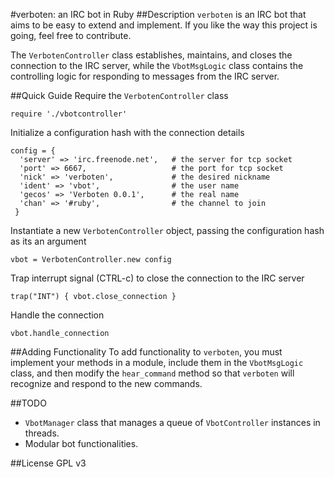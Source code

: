 #verboten: an IRC bot in Ruby
##Description
`verboten` is an IRC bot that aims to be easy to extend and implement. If you like the way this project is going, feel free to contribute.

The `VerbotenController` class establishes, maintains, and closes the connection to the IRC server, while the `VbotMsgLogic` class contains the controlling logic for responding to messages from the IRC server.

##Quick Guide
Require the `VerbotenController` class
```
require './vbotcontroller'
```
Initialize a configuration hash with the connection details
```
config = {
  'server' => 'irc.freenode.net',   # the server for tcp socket
  'port' => 6667,                   # the port for tcp socket
  'nick' => 'verboten',             # the desired nickname
  'ident' => 'vbot',                # the user name
  'gecos' => 'Verboten 0.0.1',      # the real name
  'chan' => '#ruby',                # the channel to join
 }
```
Instantiate a new `VerbotenController` object, passing the configuration hash as its an argument
```
vbot = VerbotenController.new config
```
Trap interrupt signal (CTRL-c) to close the connection to the IRC server
```
trap("INT") { vbot.close_connection }
```
Handle the connection
```
vbot.handle_connection
```
##Adding Functionality
To add functionality to `verboten`, you must implement your methods in a module, include them in the `VbotMsgLogic` class, and then modify the `hear_command` method so that `verboten` will recognize and respond to the new commands.


##TODO
* `VbotManager` class that manages a queue of `VbotController` instances in threads.
* Modular bot functionalities.

##License
GPL v3
